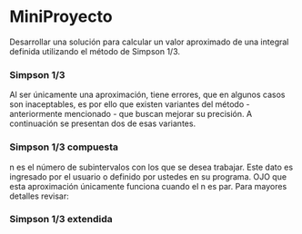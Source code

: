 # MiniProyecto
Desarrollar una solución para calcular un valor aproximado de una integral definida utilizando el método de Simpson 1/3.


### Simpson 1/3

Al ser únicamente una aproximación, tiene errores, que en algunos casos son 
inaceptables, es por ello que existen variantes del método - anteriormente 
mencionado - que buscan mejorar su precisión. A continuación se presentan dos de 
esas variantes.


### Simpson 1/3 compuesta

n es el número de subintervalos con los que se desea trabajar. Este dato es 
ingresado por el usuario o definido por ustedes en su programa.
OJO que esta aproximación únicamente funciona cuando el n es par.
 Para mayores detalles revisar: 
 
 
### Simpson 1/3 extendida
